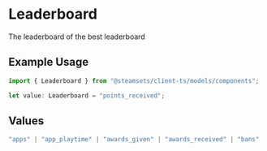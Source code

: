 # Leaderboard

The leaderboard of the best leaderboard

## Example Usage

```typescript
import { Leaderboard } from "@steamsets/client-ts/models/components";

let value: Leaderboard = "points_received";
```

## Values

```typescript
"apps" | "app_playtime" | "awards_given" | "awards_received" | "bans" | "game_bans" | "vac_bans" | "donations" | "foil_badges" | "normal_badges" | "badges" | "playtime" | "points_given" | "points_received" | "steam_sets" | "xp" | "valid_playtime"
```